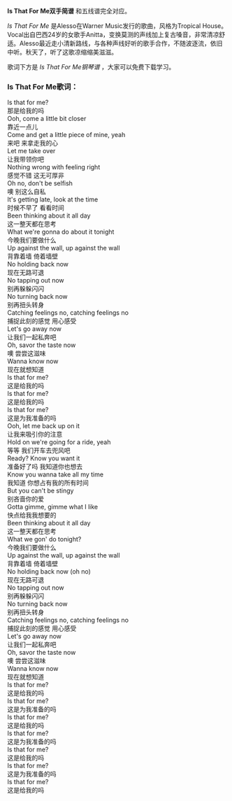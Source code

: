 

**Is That For Me双手简谱** 和五线谱完全对应。

_Is That For Me_ 是Alesso在Warner Music发行的歌曲，风格为Tropical
House。Vocal出自巴西24岁的女歌手Anitta，变换莫测的声线加上复古嗓音，非常清凉舒适。Alesso最近走小清新路线，与各种声线好听的歌手合作，不随波逐流，依旧中听。秋天了，听了这歌凉缩缩美滋滋。

歌词下方是 _Is That For Me钢琴谱_ ，大家可以免费下载学习。

### Is That For Me歌词：

Is that for me?  
那是给我的吗  
Ooh, come a little bit closer  
靠近一点儿  
Come and get a little piece of mine, yeah  
来吧 来拿走我的心  
Let me take over  
让我带领你吧  
Nothing wrong with feeling right  
感觉不错 这无可厚非  
Oh no, don't be selfish  
噢 别这么自私  
It's getting late, look at the time  
时候不早了 看看时间  
Been thinking about it all day  
这一整天都在思考  
What we're gonna do about it tonight  
今晚我们要做什么  
Up against the wall, up against the wall  
背靠着墙 倚着墙壁  
No holding back now  
现在无路可退  
No tapping out now  
别再躲躲闪闪  
No turning back now  
别再扭头转身  
Catching feelings no, catching feelings no  
捕捉此刻的感觉 用心感受  
Let's go away now  
让我们一起私奔吧  
Oh, savor the taste now  
噢 尝尝这滋味  
Wanna know now  
现在就想知道  
Is that for me?  
这是给我的吗  
Is that for me?  
这是给我的吗  
Is that for me?  
这是为我准备的吗  
Ooh, let me back up on it  
让我来吸引你的注意  
Hold on we're going for a ride, yeah  
等等 我们开车去兜风吧  
Ready? Know you want it  
准备好了吗 我知道你也想去  
Know you wanna take all my time  
我知道 你想占有我的所有时间  
But you can't be stingy  
别吝啬你的爱  
Gotta gimme, gimme what I like  
快点给我我想要的  
Been thinking about it all day  
这一整天都在思考  
What we gon' do tonight?  
今晚我们要做什么  
Up against the wall, up against the wall  
背靠着墙 倚着墙壁  
No holding back now (oh no)  
现在无路可退  
No tapping out now  
别再躲躲闪闪  
No turning back now  
别再扭头转身  
Catching feelings no, catching feelings no  
捕捉此刻的感觉 用心感受  
Let's go away now  
让我们一起私奔吧  
Oh, savor the taste now  
噢 尝尝这滋味  
Wanna know now  
现在就想知道  
Is that for me?  
这是给我的吗  
Is that for me?  
这是为我准备的吗  
Is that for me?  
这是给我的吗  
Is that for me?  
这是为我准备的吗  
Is that for me?  
这是给我的吗  
Is that for me?  
这是为我准备的吗  
Is that for me?  
这是给我的吗

